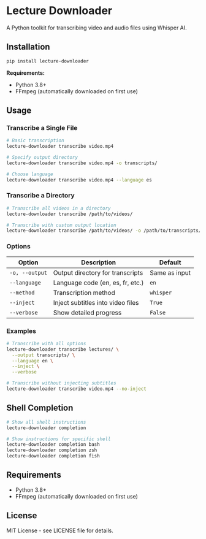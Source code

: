 # Lecture Downloader

A Python toolkit for transcribing video and audio files using Whisper AI.

## Installation

```bash
pip install lecture-downloader
```

**Requirements:**
- Python 3.8+
- FFmpeg (automatically downloaded on first use)

## Usage

### Transcribe a Single File
```bash
# Basic transcription
lecture-downloader transcribe video.mp4

# Specify output directory
lecture-downloader transcribe video.mp4 -o transcripts/

# Choose language
lecture-downloader transcribe video.mp4 --language es
```

### Transcribe a Directory
```bash
# Transcribe all videos in a directory
lecture-downloader transcribe /path/to/videos/

# Transcribe with custom output location
lecture-downloader transcribe /path/to/videos/ -o /path/to/transcripts/
```

### Options
| Option | Description | Default |
|--------|-------------|---------|
| `-o, --output` | Output directory for transcripts | Same as input |
| `--language` | Language code (en, es, fr, etc.) | `en` |
| `--method` | Transcription method | `whisper` |
| `--inject` | Inject subtitles into video files | `True` |
| `--verbose` | Show detailed progress | `False` |

### Examples
```bash
# Transcribe with all options
lecture-downloader transcribe lectures/ \
  --output transcripts/ \
  --language en \
  --inject \
  --verbose

# Transcribe without injecting subtitles
lecture-downloader transcribe video.mp4 --no-inject

```

## Shell Completion
```bash
# Show all shell instructions
lecture-downloader completion

# Show instructions for specific shell
lecture-downloader completion bash
lecture-downloader completion zsh
lecture-downloader completion fish
```

## Requirements

- Python 3.8+
- FFmpeg (automatically downloaded on first use)

## License

MIT License - see LICENSE file for details.
